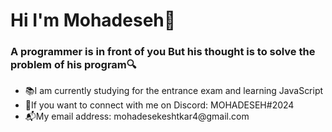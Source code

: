 <h1>Hi I'm Mohadeseh👋</h1>
<h3>A programmer is in front of you
 But his thought is to solve the problem of his program🔍</h3>
<ul>
 <li>📚I am currently studying for the entrance exam and learning JavaScript</li>
 <li>👾If you want to connect with me on Discord: MOHADESEH#2024</li>
 <li>📬My email address: mohadesekeshtkar4@gmail.com</li>
</ul>
